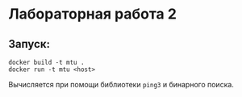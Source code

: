 # Лабораторная работа 2

## Запуск:

```
docker build -t mtu .
docker run -t mtu <host>
```

Вычисляется при помощи библиотеки ```ping3``` и бинарного поиска.
